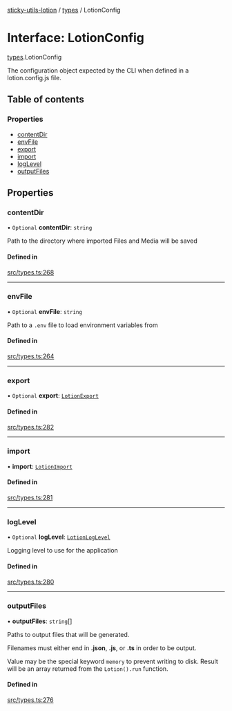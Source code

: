 [sticky-utils-lotion](../README.md) / [types](../modules/types.md) / LotionConfig

# Interface: LotionConfig

[types](../modules/types.md).LotionConfig

The configuration object expected by the CLI when defined in a lotion.config.js file.

## Table of contents

### Properties

- [contentDir](types.LotionConfig.md#contentdir)
- [envFile](types.LotionConfig.md#envfile)
- [export](types.LotionConfig.md#export)
- [import](types.LotionConfig.md#import)
- [logLevel](types.LotionConfig.md#loglevel)
- [outputFiles](types.LotionConfig.md#outputfiles)

## Properties

### contentDir

• `Optional` **contentDir**: `string`

Path to the directory where imported Files and Media will be saved

#### Defined in

[src/types.ts:268](https://github.com/sticky/sticky-utils-lotion/blob/c1edc53/src/types.ts#L268)

___

### envFile

• `Optional` **envFile**: `string`

Path to a `.env` file to load environment variables from

#### Defined in

[src/types.ts:264](https://github.com/sticky/sticky-utils-lotion/blob/c1edc53/src/types.ts#L264)

___

### export

• `Optional` **export**: [`LotionExport`](types.LotionExport.md)

#### Defined in

[src/types.ts:282](https://github.com/sticky/sticky-utils-lotion/blob/c1edc53/src/types.ts#L282)

___

### import

• **import**: [`LotionImport`](types.LotionImport.md)

#### Defined in

[src/types.ts:281](https://github.com/sticky/sticky-utils-lotion/blob/c1edc53/src/types.ts#L281)

___

### logLevel

• `Optional` **logLevel**: [`LotionLogLevel`](../enums/types.LotionLogLevel.md)

Logging level to use for the application

#### Defined in

[src/types.ts:280](https://github.com/sticky/sticky-utils-lotion/blob/c1edc53/src/types.ts#L280)

___

### outputFiles

• **outputFiles**: `string`[]

Paths to output files that will be generated.

Filenames must either end in __.json__, __.js__, or __.ts__ in order to be output.

Value may be the special keyword `memory` to prevent writing to disk. Result will be an array returned from the `Lotion().run` function.

#### Defined in

[src/types.ts:276](https://github.com/sticky/sticky-utils-lotion/blob/c1edc53/src/types.ts#L276)
